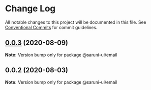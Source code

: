 # Change Log

All notable changes to this project will be documented in this file.
See [Conventional Commits](https://conventionalcommits.org) for commit guidelines.

## [0.0.3](https://github.com/tambium/saruni-ui/compare/@saruni-ui/email@0.0.2...@saruni-ui/email@0.0.3) (2020-08-09)

**Note:** Version bump only for package @saruni-ui/email





## 0.0.2 (2020-08-03)

**Note:** Version bump only for package @saruni-ui/email
